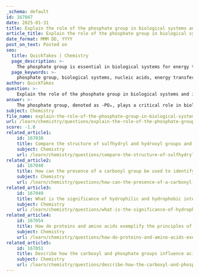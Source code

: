 ```yaml
---
_schema: default
id: 167047
date: 2025-01-31
title: Explain the role of the phosphate group in biological systems and its acidic properties.
article_title: Explain the role of the phosphate group in biological systems and its acidic properties.
date_format: MMM DD, YYYY
post_on_text: Posted on
seo:
  title: QuickTakes | Chemistry
  page_description: >-
    The phosphate group is essential in biological systems for energy transfer, nucleic acid structure, and cell signaling, while its acidic properties influence pH and molecular interactions.
  page_keywords: >-
    phosphate group, biological systems, nucleic acids, energy transfer, ATP, acidity, biochemical reactions, pH regulation, cell signaling, phosphorylation, nucleotides, sugar-phosphate backbone
author: QuickTakes
question: >-
    Explain the role of the phosphate group in biological systems and its acidic properties.
answer: >-
    The phosphate group, denoted as -PO₄, plays a critical role in biological systems, particularly in the structure and function of nucleic acids and energy transfer molecules. Here’s a detailed explanation of its significance and acidic properties:\n\n### Structure and Properties\nThe phosphate group consists of a phosphorus atom bonded to four oxygen atoms, one of which is typically double-bonded. This configuration gives the phosphate group its acidic nature, as it can donate protons (H⁺ ions) in solution. The ability to release protons makes phosphate groups important in regulating pH and participating in biochemical reactions.\n\n### Role in Biological Systems\n1. **Energy Transfer**: \n   - Phosphate groups are integral to adenosine triphosphate (ATP), the primary energy carrier in cells. ATP contains three phosphate groups linked by high-energy bonds. When ATP is hydrolyzed (i.e., when it loses a phosphate group), energy is released, which can be harnessed for various cellular processes, such as muscle contraction, active transport, and biosynthesis.\n\n2. **Nucleic Acids**: \n   - In nucleotides, which are the building blocks of DNA and RNA, the phosphate group is attached to the 5' carbon of the sugar (ribose in RNA and deoxyribose in DNA). The phosphate groups link nucleotides together through phosphodiester bonds, forming the sugar-phosphate backbone of nucleic acids. This structure is essential for the stability and integrity of genetic information.\n\n3. **Cell Signaling**: \n   - Phosphate groups are also involved in cellular signaling pathways. Phosphorylation, the addition of a phosphate group to a molecule (often a protein), can alter the activity, function, or location of that molecule, thereby playing a crucial role in regulating various cellular processes.\n\n### Acidic Properties\nThe acidic nature of the phosphate group arises from its ability to donate protons. In biological systems, this property is significant for several reasons:\n- **pH Regulation**: The release of protons can influence the acidity of the surrounding environment, which is vital for maintaining optimal conditions for enzymatic reactions.\n- **Charge and Interaction**: The negative charge associated with phosphate groups (due to deprotonation) affects the overall charge of nucleic acids and proteins, influencing their interactions with other molecules, including enzymes and substrates.\n\nIn summary, the phosphate group is a vital functional group in biological systems, contributing to energy transfer, the structural integrity of nucleic acids, and cellular signaling. Its acidic properties further enhance its role in biochemical processes, making it a key component in the chemistry of life.
subject: Chemistry
file_name: explain-the-role-of-the-phosphate-group-in-biological-systems-and-its-acidic-properties.md
url: /learn/chemistry/questions/explain-the-role-of-the-phosphate-group-in-biological-systems-and-its-acidic-properties
score: -1.0
related_article1:
    id: 167038
    title: Compare the structure of sulfhydryl and hydroxyl groups and discuss the significance of sulfur's electronegativity.
    subject: Chemistry
    url: /learn/chemistry/questions/compare-the-structure-of-sulfhydryl-and-hydroxyl-groups-and-discuss-the-significance-of-sulfurs-electronegativity
related_article2:
    id: 167040
    title: How can the presence of a carbonyl group be used to identify sugars?
    subject: Chemistry
    url: /learn/chemistry/questions/how-can-the-presence-of-a-carbonyl-group-be-used-to-identify-sugars
related_article3:
    id: 167049
    title: What is the significance of hydrophilic and hydrophobic interactions in molecular affinity?
    subject: Chemistry
    url: /learn/chemistry/questions/what-is-the-significance-of-hydrophilic-and-hydrophobic-interactions-in-molecular-affinity
related_article4:
    id: 167054
    title: How do proteins and amino acids exemplify the principles of organic chemistry?
    subject: Chemistry
    url: /learn/chemistry/questions/how-do-proteins-and-amino-acids-exemplify-the-principles-of-organic-chemistry
related_article5:
    id: 167051
    title: Describe how the carboxyl and phosphate groups influence acidity in organic molecules.
    subject: Chemistry
    url: /learn/chemistry/questions/describe-how-the-carboxyl-and-phosphate-groups-influence-acidity-in-organic-molecules
---
```


&nbsp;